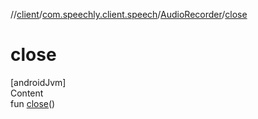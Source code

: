 //[client](../../index.md)/[com.speechly.client.speech](../index.md)/[AudioRecorder](index.md)/[close](close.md)



# close  
[androidJvm]  
Content  
fun [close](close.md)()  



